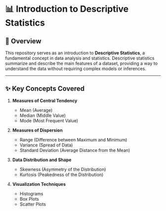 # 📊 Introduction to Descriptive Statistics

## 📖 Overview
This repository serves as an introduction to **Descriptive Statistics**, a fundamental concept in data analysis and statistics. Descriptive statistics summarize and describe the main features of a dataset, providing a way to understand the data without requiring complex models or inferences.

---

## ✨ Key Concepts Covered
1. **Measures of Central Tendency**  
   - Mean (Average)  
   - Median (Middle Value)  
   - Mode (Most Frequent Value)  

2. **Measures of Dispersion**  
   - Range (Difference between Maximum and Minimum)  
   - Variance (Spread of Data)  
   - Standard Deviation (Average Distance from the Mean)  

3. **Data Distribution and Shape**  
   - Skewness (Asymmetry of the Distribution)  
   - Kurtosis (Peakedness of the Distribution)  

4. **Visualization Techniques**  
   - Histograms  
   - Box Plots  
   - Scatter Plots  
